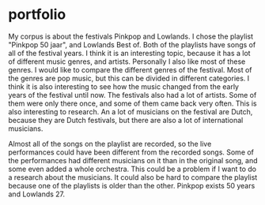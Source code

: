 # portfolio
My corpus is about the festivals Pinkpop and Lowlands. I chose the playlist "Pinkpop 50 jaar", and Lowlands Best of. Both of the playlists have songs of all of the festival years. I think it is an interesting topic, because it has a lot of different music genres, and artists. Personally I also like most of these genres.
I would like to compare the different genres of the festival. Most of the genres are pop music, but this can be divided in different categories. I think it is also interesting to see how the music changed from the early years of the festival until now. 
The festivals also had a lot of artists. Some of them were only there once, and some of them came back very often. This is also interesting to research.
An a lot of musicians on the festival are Dutch, because they are Dutch festivals, but there are also a lot of international musicians.

Almost all of the songs on the playlist are recorded, so the live performances could have been different from the recorded songs. Some of the performances had different musicians on it than in the original song, and some even added a whole orchestra. This could be a problem if I want to do a research about the musicians.
It could also be hard to compare the playlist because one of the playlists is older than the other. Pinkpop exists 50 years and Lowlands 27.



